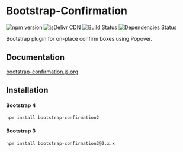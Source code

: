 # Bootstrap-Confirmation

[![npm version](https://img.shields.io/npm/v/bootstrap-confirmation2.svg?style=flat-square)](https://www.npmjs.com/package/bootstrap-confirmation2)
[![jsDelivr CDN](https://data.jsdelivr.com/v1/package/npm/bootstrap-confirmation2/badge)](https://www.jsdelivr.com/package/npm/bootstrap-confirmation2)
[![Build Status](https://img.shields.io/travis/mistic100/Bootstrap-Confirmation/master.svg?style=flat-square)](https://travis-ci.org/mistic100/Bootstrap-Confirmation)
[![Dependencies Status](https://david-dm.org/mistic100/Bootstrap-Confirmation/status.svg?style=flat-square)](https://david-dm.org/mistic100/Bootstrap-Confirmation)

Bootstrap plugin for on-place confirm boxes using Popover.

## Documentation

[bootstrap-confirmation.js.org](http://bootstrap-confirmation.js.org)

## Installation

#### Bootstrap 4

```
npm install bootstrap-confirmation2
```

#### Bootstrap 3

```
npm install bootstrap-confirmation2@2.x.x
```
